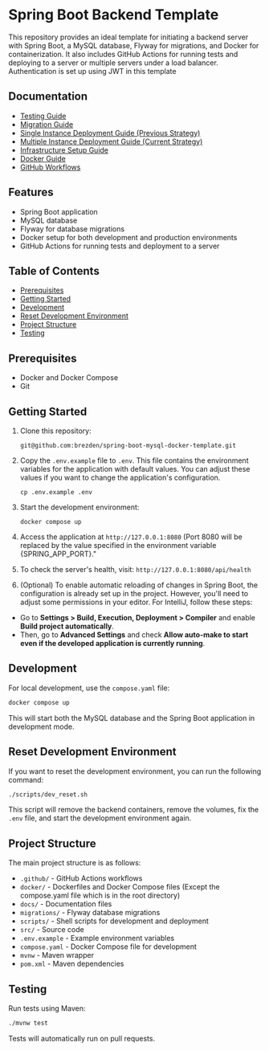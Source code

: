 # Spring Boot Backend Template
This repository provides an ideal template for initiating a backend server with Spring Boot, a MySQL database, Flyway for migrations, and Docker for containerization. It also includes GitHub Actions for running tests and deploying to a server or multiple servers under a load balancer. Authentication is set up using JWT in this template

## Documentation 

- [Testing Guide](docs/testing.md)
- [Migration Guide](docs/migration.md)
- [Single Instance Deployment Guide (Previous Strategy)](docs/single-instance-deploy.md)
- [Multiple Instance Deployment Guide (Current Strategy)](docs/multiple-instance-deploy.md)
- [Infrastructure Setup Guide](docs/infrastructure-setup.md)
- [Docker Guide](docs/docker.md)
- [GitHub Workflows ](docs/github-workflows.md)

## Features

- Spring Boot application
- MySQL database
- Flyway for database migrations
- Docker setup for both development and production environments
- GitHub Actions for running tests and deployment to a server

## Table of Contents

- [Prerequisites](#prerequisites)
- [Getting Started](#getting-started)
- [Development](#development)
- [Reset Development Environment ](#reset-development-environment)
- [Project Structure](#project-structure)
- [Testing](#testing)

## Prerequisites

- Docker and Docker Compose
- Git

## Getting Started

1. Clone this repository:
   ```
   git@github.com:brezden/spring-boot-mysql-docker-template.git
   ```

2. Copy the `.env.example` file to `.env`. This file contains the environment variables for the application with default values. You can adjust these values if you want to change the application's configuration.
   ```
   cp .env.example .env
   ```

3. Start the development environment:
   ```
   docker compose up 
   ```

4. Access the application at `http://127.0.0.1:8080` (Port 8080 will be replaced by the value specified in the environment variable {SPRING_APP_PORT}."
5. To check the server's health, visit: `http://127.0.0.1:8080/api/health`

6. (Optional) To enable automatic reloading of changes in Spring Boot, the configuration is already set up in the project. However, you'll need to adjust some permissions in your editor. For IntelliJ, follow these steps:

- Go to **Settings > Build, Execution, Deployment > Compiler** and enable **Build project automatically**.
- Then, go to **Advanced Settings** and check **Allow auto-make to start even if the developed application is currently running**.

## Development

For local development, use the `compose.yaml` file:

```bash
docker compose up
```

This will start both the MySQL database and the Spring Boot application in development mode.

## Reset Development Environment
If you want to reset the development environment, you can run the following command:

```bash
./scripts/dev_reset.sh
```

This script will remove the backend containers, remove the volumes, fix the `.env` file, and start the development environment again.

## Project Structure
The main project structure is as follows:

- `.github/` - GitHub Actions workflows
- `docker/` - Dockerfiles and Docker Compose files (Except the compose.yaml file which is in the root directory)
- `docs/` - Documentation files
- `migrations/` - Flyway database migrations
- `scripts/` - Shell scripts for development and deployment
- `src/` - Source code
- `.env.example` - Example environment variables 
- `compose.yaml` - Docker Compose file for development
- `mvnw` - Maven wrapper
- `pom.xml` - Maven dependencies

## Testing

Run tests using Maven:

```bash
./mvnw test
```

Tests will automatically run on pull requests.
